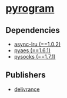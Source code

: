 # [pyrogram](https://pypi.org/project/pyrogram)

## Dependencies
- [async-lru (==1.0.2)](packages/a/async-lru.md)
- [pyaes (==1.6.1)](packages/p/pyaes.md)
- [pysocks (==1.7.1)](packages/p/pysocks.md)



## Publishers
- [delivrance](https://pypi.org/user/delivrance)

